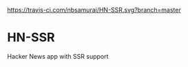 https://travis-ci.com/nbsamurai/HN-SSR.svg?branch=master

# HN-SSR
Hacker News app with SSR support 
